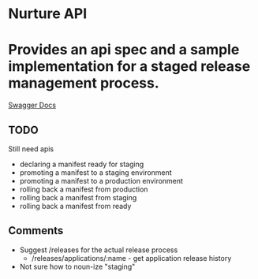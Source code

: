 # Nurture API

# Provides an api spec and a sample implementation for a staged release management process.

[Swagger Docs](swagger.yml)

## TODO

Still need apis

* declaring a manifest ready for staging
* promoting a manifest to a staging environment
* promoting a manifest to a production environment
* rolling back a manifest from production
* rolling back a manifest from staging
* rolling back a manifest from ready

## Comments

* Suggest /releases for the actual release process
	* /releases/applications/:name - get application release history
* Not sure how to noun-ize "staging"
